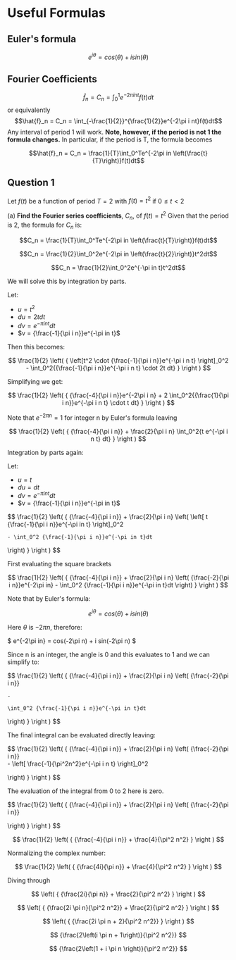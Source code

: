 # Useful Formulas #

## Euler's formula ##

$$
e^{i\theta} = cos(\theta) + i sin(\theta)
$$

## Fourier Coefficients ##

$$\hat{f}_n = C_n = \int_0^1e^{-2\pi i nt}f(t)dt$$
or equivalently
$$\hat{f}_n = C_n = \int_{-\frac{1}{2}}^{\frac{1}{2}}e^{-2\pi i nt}f(t)dt$$
Any interval of period 1 will work.  **Note, however, if the period is not 1 the formula changes.**
In particular, if the period is T, the formula becomes

$$\hat{f}_n = C_n = \frac{1}{T}\int_0^Te^{-2\pi in \left(\frac{t}{T}\right)}f(t)dt$$


## Question 1 ##
Let $f(t)$ be a function of period $T = 2$ with $f(t) = t^2$
if $0 ≤ t < 2$

(a) **Find the Fourier series coefficients**, $C_n$, of $f(t)=t^2$ 
Given that the period is 2, the formula for $C_n$ is:

$$C_n = \frac{1}{T}\int_0^Te^{-2\pi in \left(\frac{t}{T}\right)}f(t)dt$$

$$C_n = \frac{1}{2}\int_0^2e^{-2\pi in \left(\frac{t}{2}\right)}t^2dt$$

$$C_n = \frac{1}{2}\int_0^2e^{-\pi in t}t^2dt$$

We will solve this by integration by parts.

Let:
 - $u = t^2$
 - $du = 2tdt$
 - $dv = e^{-\pi in t}dt$
 - $v = {\frac{-1}{\pi i n}}e^{-\pi in t}$

Then this becomes:

$$
\frac{1}{2} \left( {
\left[t^2 \cdot {\frac{-1}{\pi i n}}e^{-\pi i n t} \right]_0^2 - 
\int_0^2{{\frac{-1}{\pi i n}}e^{-\pi i n t} \cdot 2t dt}
}
\right )
$$

Simplifying we get:

$$
\frac{1}{2} \left( {
{\frac{-4}{\pi i n}}e^{-2\pi i n}  + 2 
\int_0^2{{\frac{1}{\pi i n}}e^{-\pi i n t} \cdot t dt}
}
\right )
$$

Note that $e^{-2\pi n} = 1$ for integer n by Euler's formula leaving

$$
\frac{1}{2} \left( {
{\frac{-4}{\pi i n}} + \frac{2}{\pi i n} 
\int_0^2{t e^{-\pi i n t} dt}
}
\right )
$$

Integration by parts again:

Let:
 - $u = t$
 - $du = dt$
 - $dv = e^{-\pi in t}dt$
 - $v = {\frac{-1}{\pi i n}}e^{-\pi in t}$

$$
\frac{1}{2} \left( {
{\frac{-4}{\pi i n}} + \frac{2}{\pi i n} 
\left(
    \left[
        t
        {\frac{-1}{\pi i n}}e^{-\pi in t}
        \right]_0^2 
    
    
    - \int_0^2 {\frac{-1}{\pi i n}}e^{-\pi in t}dt
\right)
}
\right )
$$

First evaluating the square brackets

$$
\frac{1}{2} \left( {
{\frac{-4}{\pi i n}} + \frac{2}{\pi i n} 
\left(
    {\frac{-2}{\pi i n}}e^{-2\pi in}
    - \int_0^2 {\frac{-1}{\pi i n}}e^{-\pi in t}dt
\right)
}
\right )
$$

Note that by Euler's formula:

$$
e^{i\theta} = cos(\theta) + i sin(\theta)
$$

Here $\theta$ is $-2\pi n$, therefore:

$
e^{-2\pi in} = cos(-2\pi n) + i sin(-2\pi n)
$

Since n is an integer, the angle is 0 and this evaluates to 1 and we can simplify to:

$$
\frac{1}{2} \left( {
{\frac{-4}{\pi i n}} + \frac{2}{\pi i n} 
\left(
    {\frac{-2}{\pi i n}}

    
    - 
    
    \int_0^2 {\frac{-1}{\pi i n}}e^{-\pi in t}dt


\right)
}
\right )
$$

The final integral can be evaluated directly leaving:

$$
\frac{1}{2} \left( {
{\frac{-4}{\pi i n}} + \frac{2}{\pi i n} 
\left(
    {\frac{-2}{\pi i n}}       
    - 
    \left[
        \frac{-1}{\pi^2n^2}e^{-\pi i n t}
    \right]_0^2
    
\right)
}
\right )
$$

The evaluation of the integral from 0 to 2 here is zero.

$$
\frac{1}{2} \left( {
{\frac{-4}{\pi i n}} + \frac{2}{\pi i n} 
\left(
    {\frac{-2}{\pi i n}}       
    
\right)
}
\right )
$$

$$
\frac{1}{2} \left( {
{\frac{-4}{\pi i n}} + \frac{4}{\pi^2 n^2} 
}
\right )
$$

Normalizing the complex number:

$$
\frac{1}{2} \left( {
{\frac{4i}{\pi n}} + \frac{4}{\pi^2 n^2} 
}
\right )
$$

Diving through

$$
\left( {
{\frac{2i}{\pi n}} + \frac{2}{\pi^2 n^2} 
}
\right )
$$

$$
\left( {
{\frac{2i \pi n}{\pi^2 n^2}} + \frac{2}{\pi^2 n^2} 
}
\right )
$$

$$
\left( {
{\frac{2i \pi n + 2}{\pi^2 n^2}} 
}
\right )
$$

$$
{\frac{2\left(i \pi n + 1\right)}{\pi^2 n^2}} 
$$

$$
{\frac{2\left(1 + i \pi n \right)}{\pi^2 n^2}} 
$$
